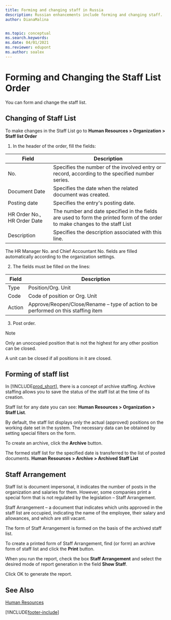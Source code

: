 ```yaml
---
title: Forming and changing staff in Russia
description: Russian enhancements include forming and changing staff.
author: DianaMalina


ms.topic: conceptual
ms.search.keywords:
ms.date: 04/01/2021
ms.reviewer: edupont
ms.author: soalex
---
```

# Forming and Changing the Staff List Order

You can form and change the staff list.

## Changing of Staff List

To make changes in the Staff List  go to **Human Resources > Organization > Staff list Order**

1. In the header of the order, fill the fields:

| Field                       | Description                                                  |
| --------------------------- | ------------------------------------------------------------ |
| No.                         | Specifies the number of the involved entry or record, according to the specified number series. |
| Document Date               | Specifies the date when the related document was created.    |
| Posting date                | Specifies the entry's posting date.                          |
| HR Order No., HR Order Date | The number and date specified in the fields are used to form the printed form of the order to make changes to the staff List |
| Description                 | Specifies the description associated with this line.         |

The HR Manager No. and Chief Accountant No. fields are filled automatically according to the organization settings.

2. The fields must be filled on the lines:

| Field  | Description                                                  |
| ------ | ------------------------------------------------------------ |
| Type   | Position/Org. Unit                                           |
| Code   | Code of position or Org. Unit                                |
| Action | Approve/Reopen/Close/Rename – type of action to be performed on this staffing item |

3. Post order.

> [!NOTE]
> Only an unoccupied position that is not the highest for any other position can be closed.
>
> A unit can be closed if all positions in it are closed.

## Forming of staff list

In [!INCLUDE[prod_short](../../includes/prod_short.md)], there is a concept of archive staffing. Archive staffing allows you to save the status of the staff list at the time of its creation.

Staff list for any date you can see: **Human Resources > Organization > Staff List**.

By default, the staff list displays only the actual (approved) positions on the working date set in the system. The necessary data can be obtained by setting special filters on the form.

To create an archive, click the **Archive** button.

The formed staff list for the specified date is transferred to the list of posted documents. **Human Resources > Archive > Archived Staff List**

## Staff Arrangement

Staff list is document impersonal, it indicates the number of posts in the organization and salaries for them. However, some companies print a special form that is not regulated by the legislation – Staff Arrangement.

Staff Arrangement – a document that indicates which units approved in the staff list are occupied, indicating the name of the employee, their salary and allowances, and which are still vacant.

The form of  Staff Arrangement is formed on the basis of the archived staff list.

To create a printed form of Staff Arrangement, find (or form) an archive form of staff list and click the **Print** button.

When you run the report, check the box **Staff Arrangement** and select the desired mode of report generation in the field **Show Staff**.

Click OK to generate the report.

## See Also

[Human Resources](Human-Resources.md)  


[!INCLUDE[footer-include](../../includes/footer-banner.md)]